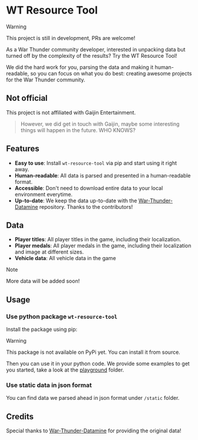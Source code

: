 # WT Resource Tool

> [!warning]
> This project is still in development, PRs are welcome!

As a War Thunder community developer, interested in unpacking data but turned off by the complexity of the results? Try the WT Resource Tool!

We did the hard work for you, parsing the data and making it human-readable, so you can focus on what you do best: creating awesome projects for the War Thunder community.

## Not official

This project is not affiliated with Gaijin Entertainment.

> However, we did get in touch with Gaijin, maybe some interesting things will happen in the future. WHO KNOWS?

## Features

- **Easy to use**: Install `wt-resource-tool` via pip and start using it right away.
- **Human-readable**: All data is parsed and presented in a human-readable format.
- **Accessible**: Don't need to download entire data to your local environment everytime.
- **Up-to-date**: We keep the data up-to-date with the [War-Thunder-Datamine](https://github.com/gszabi99/War-Thunder-Datamine) repository. Thanks to the contributors!

## Data

- **Player titles**: All player titles in the game, including their localization.
- **Player medals**: All player medals in the game, including their localization and image at different sizes.
- **Vehicle data**: All vehicle data in the game

> [!note]
> More data will be added soon!

## Usage

### Use python package `wt-resource-tool`

Install the package using pip:

> [!warning]
> This package is not available on PyPi yet. You can install it from source.

Then you can use it in your python code. We provide some examples to get you started, take a look at the [playground](playground) folder.

### Use static data in json format

You can find data we parsed ahead in json format under `/static` folder.

## Credits

Special thanks to [War-Thunder-Datamine](https://github.com/gszabi99/War-Thunder-Datamine) for providing the original data!
